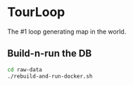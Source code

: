 # TourLoop
The #1 loop generating map in the world.

## Build-n-run the DB

```bash
cd raw-data
./rebuild-and-run-docker.sh
```
